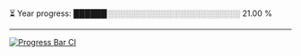 
⏳ Year progress: ██████░░░░░░░░░░░░░░░░░░░░░░░░ 21.00 %

---

[![Progress Bar CI](https://github.com/thatoranzhevyy/thatoranzhevyy/actions/workflows/node.js.yml/badge.svg)](https://github.com/thatoranzhevyy/thatoranzhevyy/actions/workflows/node.js.yml)

